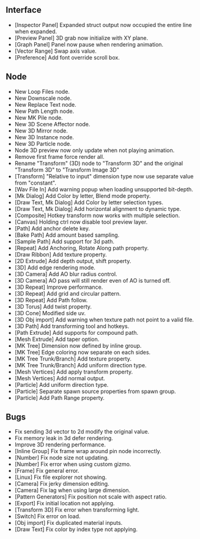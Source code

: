 ## Interface

- [Inspector Panel] Expanded struct output now occupied the entire line when expanded.
- [Preview Panel] 3D grab now initialize with XY plane.
- [Graph Panel] Panel now pause when rendering animation.
- [Vector Range] Swap axis value.
- [Preference] Add font override scroll box.

## Node

- New Loop Files node.
- New Downscale node.
- New Replace Text node.
- New Path Length node.
- New MK Pile node.
- New 3D Scene Affector node.
- New 3D Mirror node.
- New 3D Instance node.
- New 3D Particle node.
- Node 3D preview now only update when not playing animation.
- Remove first frame force render all.
- Rename "Transform" (3D) node to "Transform 3D" and the original "Transform 3D" to "Transform Image 3D"
- [Transform] "Relative to input" dimension type now use separate value from "constant".
- [Wav File In] Add warning popup when loading unsupported bit-depth.
- [Mk Dialog] Add Color by letter, Blend mode property.
- [Draw Text, Mk Dialog] Add Color by letter selection types.
- [Draw Text, Mk Dialog] Add horizontal alignment to dynamic type.
- [Composite] Hotkey transform now works with multiple selection.
- [Canvas] Holding ctrl now disable tool preview layer.
- [Path] Add anchor delete key.
- [Bake Path] Add amount based sampling.
- [Sample Path] Add support for 3d path.
- [Repeat] Add Anchoring, Rotate Along path  property.
- [Draw Ribbon] Add texture property.
- [2D Extrude] Add depth output, shift property.
- [3D] Add edge rendering mode.
- [3D Camera] Add AO blur radius control. 
- [3D Camera] AO pass will still render even of AO is turned off.
- [3D Repeat] Improve performance.
- [3D Repeat] Add grid and circular pattern.
- [3D Repeat] Add Path follow.
- [3D Torus] Add twist property.
- [3D Cone] Modified side uv.
- [3D Obj import] Add warning when texture path not point to a valid file.
- [3D Path] Add transforming tool and hotkeys.
- [Path Extrude] Add supports for compound path.
- [Mesh Extrude] Add taper option.
- [MK Tree] Dimension now defined by inline group.
- [MK Tree] Edge coloring now separate on each sides.
- [MK Tree Trunk/Branch] Add texture property. 
- [MK Tree Trunk/Branch] Add uniform direction type.
- [Mesh Vertices] Add apply transform property.
- [Mesh Vertices] Add normal output.
- [Particle] Add uniform direction type.
- [Particle] Separate spawn source properties from spawn group.
- [Particle] Add Path Range property.

## Bugs

- Fix sending 3d vector to 2d modify the original value.
- Fix memory leak in 3d defer rendering.
- Improve 3D rendering performance.
- [Inline Group] Fix frame wrap around pin node incorrectly.
- [Number] Fix node size not updating.
- [Number] Fix error when using custom gizmo.
- [Frame] Fix general error.
- [Linux] Fix file explorer not showing.
- [Camera] Fix jerky dimension editing.
- [Camera] Fix lag when using large dimension.
- [Pattern Generators] Fix position not scale with aspect ratio.
- [Export] Fix initial location not applying.
- [Transform 3D] Fix error when transforming light.
- [Switch] Fix error on load.
- [Obj import] Fix duplicated material inputs.
- [Draw Text] Fix color by index type not applying.